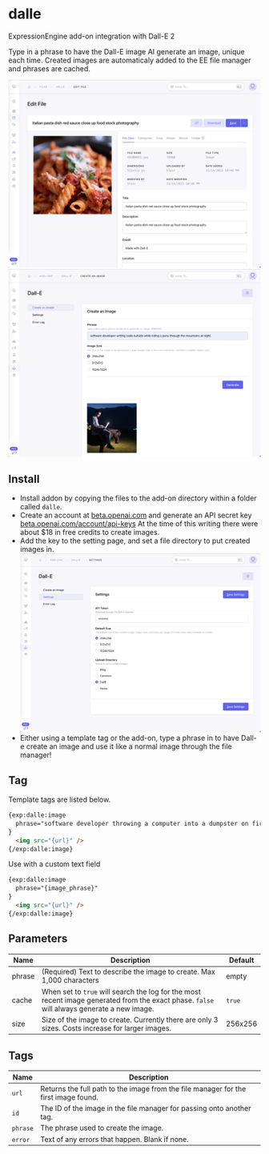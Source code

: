 # dalle

ExpressionEngine add-on integration with Dall-E 2

Type in a phrase to have the Dall-E image AI generate an image, unique each time. Created images are automaticaly added to the EE file manager and phrases are cached.

![Screenshot 1](Screenshots/1.png)
![Screenshot 1](Screenshots/6.png)

## Install

- Install addon by copying the files to the add-on directory within a folder called `dalle`.
- Create an account at [beta.openai.com](https://beta.openai.com/) and generate an API secret key [beta.openai.com/account/api-keys](https://beta.openai.com/account/api-keys) At the time of this writing there were about $18 in free credits to create images.
- Add the key to the setting page, and set a file directory to put created images in.
![Screenshot 1](Screenshots/5.png)
- Either using a template tag or the add-on, type a phrase in to have Dall-e create an image and use it like a normal image through the file manager!

## Tag

Template tags are listed below.

```html
{exp:dalle:image
  phrase="software developer throwing a computer into a dumpster on fire like the movie office space"
}
  <img src="{url}" />
{/exp:dalle:image}
```

Use with a custom text field

```html
{exp:dalle:image
  phrase="{image_phrase}"
}
  <img src="{url}" />
{/exp:dalle:image}
```

## Parameters

| Name | Description | Default |
| -----|-------------|---------|
| phrase | (Required) Text to describe the image to create.  Max 1,000 characters | empty |
| cache | When set to `true` will search the log for the most recent image generated from the exact phase. `false` will always generate a new image. | `true` |
| size | Size of the image to create.  Currently there are only 3 sizes.  Costs increase for larger images. | 256x256 |

## Tags

| Name | Description |
| -----|-------------|
| `url` | Returns the full path to the image from the file manager for the first image found. |
| `id` | The ID of the image in the file manager for passing onto another tag. |
| `phrase` | The phrase used to create the image. |
| `error` | Text of any errors that happen. Blank if none. |
